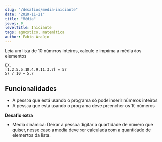 ```yaml
---
slug: "/desafios/media-iniciante"
date: "2020-11-21"
title: "Média"
level: 0
levelTitle: Iniciante
tags: agnostico, matemática
author: Fabio Araújo
---
```


Leia um lista de 10 números inteiros, calcule e imprima a média dos elementos.

```
EX. 
[1,2,5,5,10,4,9,11,3,7] = 57  
57 / 10 = 5,7
```

## Funcionalidades

- A pessoa que está usando o programa só pode inserir números inteiros
- A pessoa que está usando o programa deve preencher os 10 números

**Desafio extra**

- Media dinâmica: Deixar a pessoa digitar a quantidade de número que quiser, nesse caso a media deve ser calculada com a quantidade de elementos da lista.
